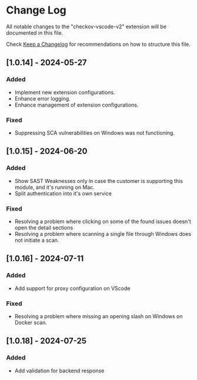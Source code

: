 # Change Log

All notable changes to the "checkov-vscode-v2" extension will be documented in this file.

Check [Keep a Changelog](http://keepachangelog.com/) for recommendations on how to structure this file.

## [1.0.14] - 2024-05-27

### Added

- Implement new extension configurations.
- Enhance error logging.
- Enhance management of extension configurations.

### Fixed

- Suppressing SCA vulnerabilities on Windows was not functioning.

## [1.0.15] - 2024-06-20

### Added

- Show SAST Weaknesses only in case the customer is supporting this module, and it's running on Mac.
- Split authentication into it's own service

### Fixed

- Resolving a problem where clicking on some of the found issues doesn't open the detail sections
- Resolving a problem where scanning a single file through Windows does not initiate a scan.

## [1.0.16] - 2024-07-11

### Added

- Add support for proxy configuration on VScode

### Fixed

- Resolving a problem where missing an opening slash on Windows on Docker scan.

## [1.0.18] - 2024-07-25

### Added

- Add validation for backend response
